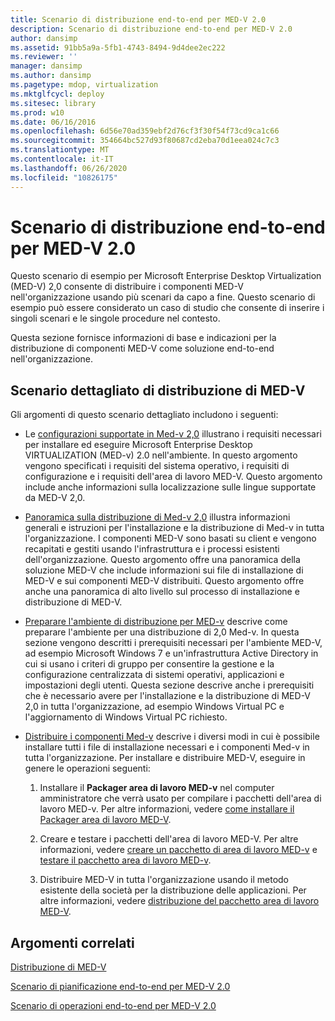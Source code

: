 ```yaml
---
title: Scenario di distribuzione end-to-end per MED-V 2.0
description: Scenario di distribuzione end-to-end per MED-V 2.0
author: dansimp
ms.assetid: 91bb5a9a-5fb1-4743-8494-9d4dee2ec222
ms.reviewer: ''
manager: dansimp
ms.author: dansimp
ms.pagetype: mdop, virtualization
ms.mktglfcycl: deploy
ms.sitesec: library
ms.prod: w10
ms.date: 06/16/2016
ms.openlocfilehash: 6d56e70ad359ebf2d76cf3f30f54f73cd9ca1c66
ms.sourcegitcommit: 354664bc527d93f80687cd2eba70d1eea024c7c3
ms.translationtype: MT
ms.contentlocale: it-IT
ms.lasthandoff: 06/26/2020
ms.locfileid: "10826175"
---
```

# Scenario di distribuzione end-to-end per MED-V 2.0


Questo scenario di esempio per Microsoft Enterprise Desktop Virtualization (MED-V) 2,0 consente di distribuire i componenti MED-V nell'organizzazione usando più scenari da capo a fine. Questo scenario di esempio può essere considerato un caso di studio che consente di inserire i singoli scenari e le singole procedure nel contesto.

Questa sezione fornisce informazioni di base e indicazioni per la distribuzione di componenti MED-V come soluzione end-to-end nell'organizzazione.

## Scenario dettagliato di distribuzione di MED-V


Gli argomenti di questo scenario dettagliato includono i seguenti:

-   Le [configurazioni supportate in Med-v 2,0](med-v-20-supported-configurations.md) illustrano i requisiti necessari per installare ed eseguire Microsoft Enterprise Desktop VIRTUALIZATION (MED-v) 2.0 nell'ambiente. In questo argomento vengono specificati i requisiti del sistema operativo, i requisiti di configurazione e i requisiti dell'area di lavoro MED-V. Questo argomento include anche informazioni sulla localizzazione sulle lingue supportate da MED-V 2,0.

-   [Panoramica sulla distribuzione di Med-v 2,0](med-v-20-deployment-overview.md) illustra informazioni generali e istruzioni per l'installazione e la distribuzione di Med-v in tutta l'organizzazione. I componenti MED-V sono basati su client e vengono recapitati e gestiti usando l'infrastruttura e i processi esistenti dell'organizzazione. Questo argomento offre una panoramica della soluzione MED-V che include informazioni sui file di installazione di MED-V e sui componenti MED-V distribuiti. Questo argomento offre anche una panoramica di alto livello sul processo di installazione e distribuzione di MED-V.

-   [Preparare l'ambiente di distribuzione per MED-v](prepare-the-deployment-environment-for-med-v.md) descrive come preparare l'ambiente per una distribuzione di 2,0 Med-v. In questa sezione vengono descritti i prerequisiti necessari per l'ambiente MED-V, ad esempio Microsoft Windows 7 e un'infrastruttura Active Directory in cui si usano i criteri di gruppo per consentire la gestione e la configurazione centralizzata di sistemi operativi, applicazioni e impostazioni degli utenti. Questa sezione descrive anche i prerequisiti che è necessario avere per l'installazione e la distribuzione di MED-V 2,0 in tutta l'organizzazione, ad esempio Windows Virtual PC e l'aggiornamento di Windows Virtual PC richiesto.

-   [Distribuire i componenti Med-v](deploy-the-med-v-components.md) descrive i diversi modi in cui è possibile installare tutti i file di installazione necessari e i componenti Med-v in tutta l'organizzazione. Per installare e distribuire MED-V, eseguire in genere le operazioni seguenti:

    1.  Installare il **Packager area di lavoro MED-v** nel computer amministratore che verrà usato per compilare i pacchetti dell'area di lavoro MED-v. Per altre informazioni, vedere [come installare il Packager area di lavoro MED-V](how-to-install-the-med-v-workspace-packager.md).

    2.  Creare e testare i pacchetti dell'area di lavoro MED-V. Per altre informazioni, vedere [creare un pacchetto di area di lavoro MED-v](create-a-med-v-workspace-package.md) e [testare il pacchetto area di lavoro MED-v](testing-the-med-v-workspace-package.md).

    3.  Distribuire MED-V in tutta l'organizzazione usando il metodo esistente della società per la distribuzione delle applicazioni. Per altre informazioni, vedere [distribuzione del pacchetto area di lavoro MED-V](deploying-the-med-v-workspace-package.md).

## Argomenti correlati


[Distribuzione di MED-V](deployment-of-med-v.md)

[Scenario di pianificazione end-to-end per MED-V 2.0](end-to-end-planning-scenario-for-med-v-20.md)

[Scenario di operazioni end-to-end per MED-V 2.0](end-to-end-operations-scenario-for-med-v-20.md)

 

 





